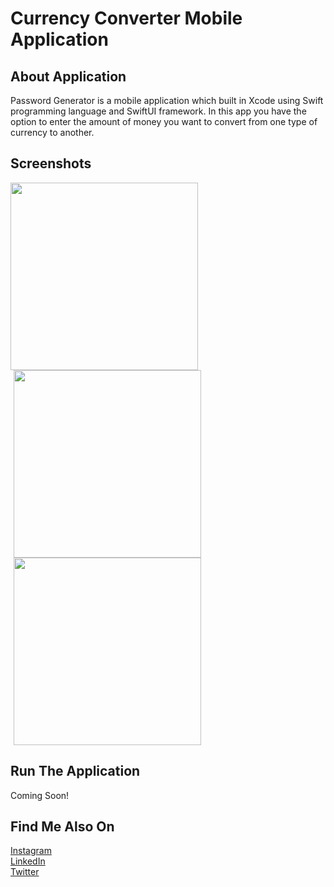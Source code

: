 # Currency Converter Mobile Application

## About Application
Password Generator is a mobile application which built in Xcode using Swift programming language and SwiftUI framework. In this app you have the option to enter the amount of money you want to convert from one type of currency to another.

## Screenshots

<div>
  <img height= 300em src= "https://github.com/nicktheodoridisiOS/CurrencyConverter/assets/122683142/e39f12d8-7351-4920-ba97-956c6137ad52">
  <img hspace= 5 height= 300em src= "https://github.com/nicktheodoridisiOS/CurrencyConverter/assets/122683142/da69255f-862a-4684-bd34-6315776916c6">
  <img hspace= 5 height= 300em src= "https://github.com/nicktheodoridisiOS/CurrencyConverter/assets/122683142/28a4b10d-cede-4478-a1bc-9cb57c069468">
</div>

## Run The Application

Coming Soon!

## Find Me Also On
<a href="https://www.instagram.com/nickmadethisone/" target="_blank">Instagram</a> <br>
<a href="https://www.linkedin.com/in/nick-theodoridis-75097a266/" target="_blank">LinkedIn</a> <br>
<a href="https://twitter.com/nickiOSDev" target="_blank">Twitter</a>

